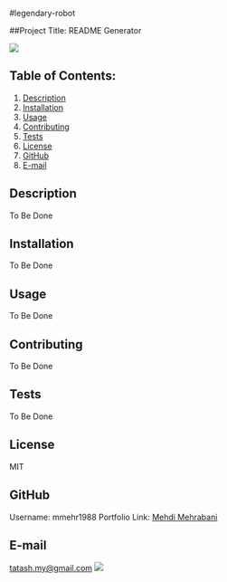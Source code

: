 #legendary-robot

##Project Title: README Generator

<a href="https://choosealicense.com/licenses/mit"><img src="https://img.shields.io/badge/License-MIT-yellow.svg" /></a>

## Table of Contents:

1. [Description](#description)
2. [Installation](#Installation)
3. [Usage](#Usage)
4. [Contributing](#Contributing)
5. [Tests](#Tests)
6. [License](#License)
7. [GitHub](#GitHub)
8. [E-mail](#E-mail)

## Description

To Be Done

## Installation

To Be Done

## Usage

To Be Done

## Contributing

To Be Done

## Tests

To Be Done

## License

MIT

## GitHub

Username: mmehr1988
Portfolio Link: [Mehdi Mehrabani](https://github.com/mmehr1988)

## E-mail

tatash.my@gmail.com
<a href="mailto:tatash.my@gmail.com">
<img src="https://img.shields.io/badge/Gmail-D14836?style=for-the-badge&logo=gmail&logoColor=white" />
</a>
